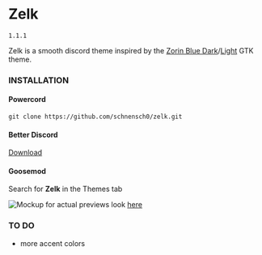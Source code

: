 # Zelk

`1.1.1`

Zelk is a smooth discord theme inspired by the [Zorin Blue Dark](https://github.com/ZorinOS/zorin-desktop-themes/tree/master/ZorinBlue-Dark)/[Light](https://github.com/ZorinOS/zorin-desktop-themes/tree/master/ZorinBlue-Light) GTK theme.

### INSTALLATION
#### Powercord
`git clone https://github.com/schnensch0/zelk.git`

#### Better Discord
[Download](https://betterdiscord.app/Download?id=300)

#### Goosemod
Search for **Zelk** in the Themes tab

![Mockup](https://raw.githubusercontent.com/schnensch0/zelk/main/preview/mockup.png)
for actual previews look [here](https://github.com/schnensch0/zelk/tree/main/preview)

### TO DO
* more accent colors
